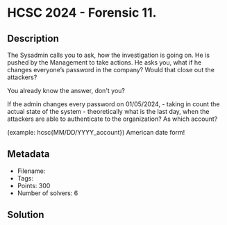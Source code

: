 # HCSC 2024 - Forensic 11.

## Description

The Sysadmin calls you to ask, how the investigation is going on. He is pushed by the Management to take actions. He asks you, what if he changes everyone’s password in the company? Would that close out the attackers?

You already know the answer, don't you?

If the admin changes every password on 01/05/2024, - taking in count the actual state of the system - theoretically what is the last day, when the attackers are able to authenticate to the organization? As which account?

(example: hcsc{MM/DD/YYYY_account}) American date form!


## Metadata

- Filename: 
- Tags: 
- Points: 300
- Number of solvers: 6

## Solution


